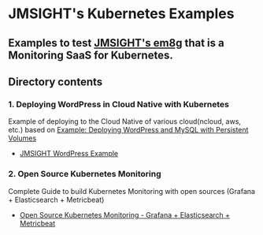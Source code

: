 # JMSIGHT's Kubernetes Examples 
Examples to test [JMSIGHT's em8g](https://www.em8g.com) that is a Monitoring SaaS for Kubernetes.
---
## Directory contents
### 1. Deploying WordPress in Cloud Native with Kubernetes
Example of deploying to the Cloud Native of various cloud(ncloud, aws, etc.) based on [Example: Deploying WordPress and MySQL with Persistent Volumes](https://kubernetes.io/docs/tutorials/stateful-application/mysql-wordpress-persistent-volume/)
- [JMSIGHT WordPress Example](https://em8g.com/landing/documents/example)
### 2. Open Source Kubernetes Monitoring
Complete Guide to build Kubernetes Monitoring with open sources (Grafana + Elasticsearch + Metricbeat)
- [Open Source Kubernetes Monitoring - Grafana + Elasticsearch + Metricbeat](https://em8g.com/landing/documents/open-source-kubernetes-monitoring)